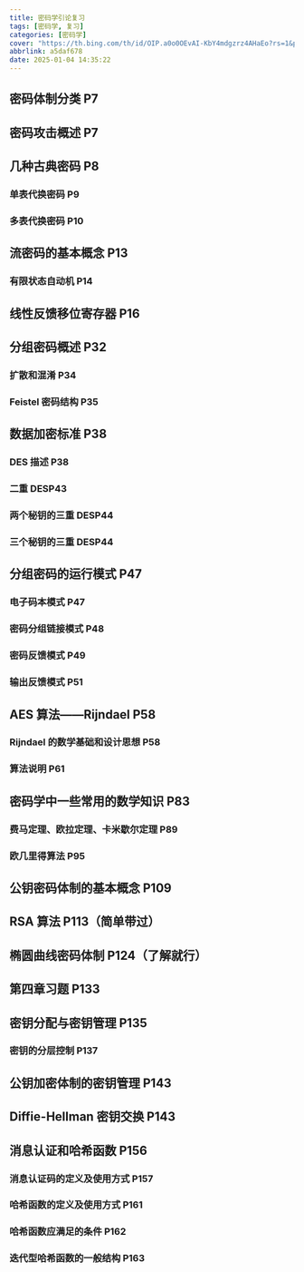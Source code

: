 ```yaml
---
title: 密码学引论复习
tags: [密码学, 复习]
categories: [密码学]
cover: "https://th.bing.com/th/id/OIP.a0o0OEvAI-KbY4mdgzrz4AHaEo?rs=1&pid=ImgDetMain"
abbrlink: a5daf678
date: 2025-01-04 14:35:22
---
```


## 密码体制分类 P7

## 密码攻击概述 P7

## 几种古典密码 P8

### 单表代换密码 P9

### 多表代换密码 P10

## 流密码的基本概念 P13

### 有限状态自动机 P14

## 线性反馈移位寄存器 P16

## 分组密码概述 P32

### 扩散和混淆 P34

### Feistel 密码结构 P35

## 数据加密标准 P38

### DES 描述 P38

### 二重 DESP43

### 两个秘钥的三重 DESP44

### 三个秘钥的三重 DESP44

## 分组密码的运行模式 P47

### 电子码本模式 P47

### 密码分组链接模式 P48

### 密码反馈模式 P49

### 输出反馈模式 P51

## AES 算法——Rijndael P58

### Rijndael 的数学基础和设计思想 P58

### 算法说明 P61

## 密码学中一些常用的数学知识 P83

### 费马定理、欧拉定理、卡米歇尔定理 P89

### 欧几里得算法 P95

## 公钥密码体制的基本概念 P109

## RSA 算法 P113（简单带过）

## 椭圆曲线密码体制 P124（了解就行）

## 第四章习题 P133

## 密钥分配与密钥管理 P135

### 密钥的分层控制 P137

## 公钥加密体制的密钥管理 P143

## Diffie-Hellman 密钥交换 P143

## 消息认证和哈希函数 P156

### 消息认证码的定义及使用方式 P157

### 哈希函数的定义及使用方式 P161

### 哈希函数应满足的条件 P162

### 迭代型哈希函数的一般结构 P163